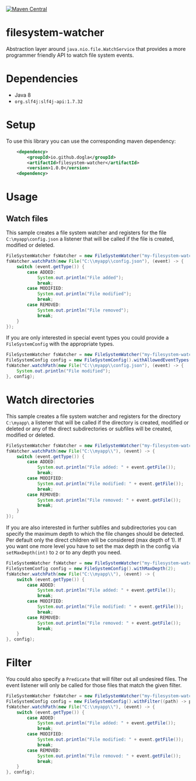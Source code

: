 
[![Maven Central](https://img.shields.io/maven-central/v/io.github.dogla/filesystem-watcher.svg?label=Maven%20Central)](https://search.maven.org/artifact/io.github.dogla/filesystem-watcher)

# filesystem-watcher

Abstraction layer around `java.nio.file.WatchService` that provides a more programmer friendly API to watch file system events.

# Dependencies

- Java 8
- `org.slf4j:slf4j-api:1.7.32`

# Setup

To use this library you can use the corresponding maven dependency:

```xml
    <dependency>
        <groupId>io.github.dogla</groupId>
        <artifactId>filesystem-watcher</artifactId>
        <version>1.0.0</version>
    <dependency>
```

# Usage

## Watch files

This sample creates a file system watcher and registers for the file `C:\myapp\config.json` a listener that will be called if the file is created, modified or deleted.

```java
FileSystemWatcher fsWatcher = new FileSystemWatcher("my-filesystem-watcher");
fsWatcher.watchPath(new File("C:\\myapp\\config.json"), (event) -> {
    switch (event.getType()) {
        case ADDED:
            System.out.println("File added");
            break;
        case MODIFIED:
            System.out.println("File modified");
            break;
        case REMOVED:
            System.out.println("File removed");
            break;
    }
});
```

If you are only interested in special event types you could provide a `FileSystemConfig` with the appropriate types.

```java
FileSystemWatcher fsWatcher = new FileSystemWatcher("my-filesystem-watcher");
FileSystemConfig config = new FileSystemConfig().withAllowedEventTypes(FileSystemEventType.MODIFIED);
fsWatcher.watchPath(new File("C:\\myapp\\config.json"), (event) -> {
    System.out.println("File modified");
}, config);
```

# Watch directories

This sample creates a file system watcher and registers for the directory `C:\myapp\` a listener that will be called if the directory is created, modified or deleted or any of the direct subdirectories or subfiles will be created, modified or deleted.

```java
FileSystemWatcher fsWatcher = new FileSystemWatcher("my-filesystem-watcher");
fsWatcher.watchPath(new File("C:\\myapp\\"), (event) -> {
    switch (event.getType()) {
        case ADDED:
            System.out.println("File added: " + event.getFile());
            break;
        case MODIFIED:
            System.out.println("File modified: " + event.getFile());
            break;
        case REMOVED:
            System.out.println("File removed: " + event.getFile());
            break;
    }
});
```

If you are also interested in further subfiles and subdirectories you can specify the maximum depth to which the file changes should be detected. Per default only the direct children will be considered (max depth of 1). If you want one more level you have to set the max depth in the config via `setMaxDepth(int)` to `2` or to any depth you need.

```java
FileSystemWatcher fsWatcher = new FileSystemWatcher("my-filesystem-watcher");
FileSystemConfig config = new FileSystemConfig().withMaxDepth(2);
fsWatcher.watchPath(new File("C:\\myapp\\"), (event) -> {
    switch (event.getType()) {
        case ADDED:
            System.out.println("File added: " + event.getFile());
            break;
        case MODIFIED:
            System.out.println("File modified: " + event.getFile());
            break;
        case REMOVED:
            System.out.println("File removed: " + event.getFile());
            break;
    }
}, config);
```

# Filter

You could also specify a `Predicate`  that will filter out all undesired files. The event listener will only be called for those files that match the given filter.

```java
FileSystemWatcher fsWatcher = new FileSystemWatcher("my-filesystem-watcher");
FileSystemConfig config = new FileSystemConfig().withFilter((path) -> path.toFile().getName().endsWith(".json"));
fsWatcher.watchPath(new File("C:\\myapp\\"), (event) -> {
    switch (event.getType()) {
        case ADDED:
            System.out.println("File added: " + event.getFile());
            break;
        case MODIFIED:
            System.out.println("File modified: " + event.getFile());
            break;
        case REMOVED:
            System.out.println("File removed: " + event.getFile());
            break;
    }
}, config);
```
